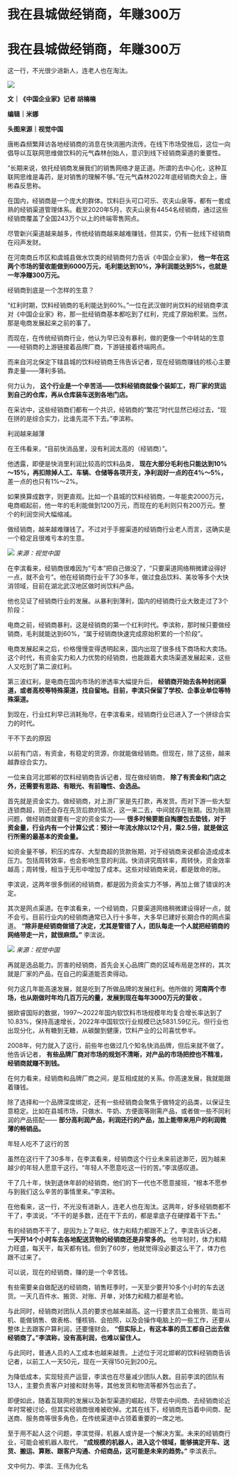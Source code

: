 # 我在县城做经销商，年赚300万

# 我在县城做经销商，年赚300万

这一行，不光很少进新人，连老人也在淘汰。

![](https://inews.gtimg.com/om_bt/OXqDNDf6MeQSyQcTAtDSVsQojf3XRr54Qdfdyjm0M5jDcAA/1000)

**文｜《中国企业家》记者 胡楠楠**

**编辑｜米娜**

**头图来源｜视觉中国**

唐彬森频繁拜访各地经销商的消息在快消圈内流传。在线下市场受挫后，这位一向倡导以互联网思维做饮料的元气森林创始人，意识到线下经销商渠道的重要性。

“长期来说，依托经销商发展我们的销售网络才是正道。所谓的去中心化，这种互联网思维是毒药，是对销售的理解不够。”在元气森林2022年底经销商大会上，唐彬森反思称。

在国内，经销商是一个庞大的群体。饮料巨头可口可乐、农夫山泉等，都有一套成熟的经销渠道管理体系。截至2020年5月，农夫山泉有4454名经销商，通过这些经销商覆盖了全国243万个以上的终端零售网点。

尽管新兴渠道越来越多，传统经销商越来越难赚钱，但其实，仍有一批线下经销商在闷声发财。

在河南商丘市区和虞城县做水饮类的经销商何力告诉《中国企业家》，
**他一年在这两个市场的营收能做到6000万元，毛利能达到10%，净利润能达到5%，也就是一年净赚300万元。**

经销商到底是一个怎样的生意？

“红利时期，饮料经销商的毛利能达到60%。”一位在武汉做时尚饮料的经销商李滨对《中国企业家》称，那一批经销商基本都吃到了红利，完成了原始积累。当然，那是电商发展起来之前的事了。

而现在，在传统经销商行业，他认为早已没有暴利，做的更像一个中转站的生意——经销商的上游链接着品牌厂商，下游链接着终端网点。

而来自河北保定下辖县城的饮料经销商王伟告诉记者，现在经销商赚钱的核心主要靠走量——薄利多销。

何力认为， **这个行业是一个辛苦活——饮料经销商就像个装卸工，将厂家的货运到自己的仓库，再从仓库装车送到各地门店。**

在采访中，这些经销商们都有一个共识，经销商的“繁花”时代显然已经过去，“现在拼的是综合实力，比谁先混不下去。”李滨称。

利润越来越薄

在王伟看来，“目前快消品里，没有利润太高的（经销商）”。

他透露，即便是快消里利润比较高的饮料品类， **现在大部分毛利也只能达到10%～15%，再扣除掉人工、车辆、仓储等各项开支，净利润好一点的在4%～5%，**
差一点的也只有1%～2%。

如果换算成数字，则更直观。比如一个县城的饮料经销商，一年能卖2000万元，电商崛起前，他一年的毛利能做到1200万元，而现在的毛利则只有200万元。整个的利润空间大幅缩减。

做经销商，越来越难赚钱了。不过对于手握渠道的经销商行业老人而言，这确实是一个稳定且很难亏本的生意。

![](https://inews.gtimg.com/om_bt/OeW7zXrp_V0FY8rpjmOQZBuerMrV4Fn7w_XMeUxH-5n8MAA/1000)
_来源：视觉中国_

在李滨看来，经销商很难因为“亏本”把自己做没了，“只要渠道网络稍微建设得好一点，就不会亏”。他在经销商行业干了30多年，做过食品饮料、美妆等多个大快消领域，目前在湖北武汉地区做时尚饮料产品。

他也见证了经销商行业的发展。从暴利到薄利，国内的经销商行业大致走过了3个阶段：

电商之前，经销商暴利，这是经销商的第一个红利时代。李滨称，那时候只要做经销商，毛利就能达到60%，“属于经销商快速完成原始积累的一个阶段”。

电商发展起来之后，价格慢慢变得透明起来，国内出现了很多线下商场和大卖场。这个时代，有资金实力和人力优势的经销商，也能跟着大卖场渠道发展起来，这些人又吃到了第二波红利。

第三波红利，是电商在国内市场的渗透率大幅提升后，
**经销商开始去各种封闭渠道，或者高校等特殊渠道，找自留地。目前，李滨只保留了学校、企事业单位等特殊渠道。**

到现在，行业红利早已消耗殆尽，在李滨看来，经销商行业已进入了一个拼综合实力的时代。

干不下去的原因

以前有门店，有资金，有稳定的货源，你就能做经销商。但现在，除了这些，越来越靠综合实力。

一位来自河北邯郸的饮料经销商告诉记者，现在做经销商， **除了有资金和门店之外，还需要有思路、有眼光、有前瞻性、会选品。**

首先就是资金实力。做经销商，对上游厂家是先打款，再发货。而对下游一些大型连锁商超，则还会存在先货后款的情况，这一来二去，中间就存在账期。因为账期问题，做经销商就要有一定的资金实力——
**很多时候要能自掏腰包去垫钱，对于资金量，行业内有一个计算公式：预计一年流水除以12个月，乘2.5倍，就是做这行所需的最基本的资金量。**

如资金量不够，积压的库存、大型商超的货款账期，对于经销商来说都会造成成本压力。包括周转效率，也会影响生意的利润。快消讲究周转率，周转快，资金效率越高；周转慢，相当于无形中增加了成本。这些对经销商来说，都是致命的账。

李滨说，这两年很多倒闭的经销商，都是因为资金实力不够，再加上做了错误的决定。

其次是网点渠道。在李滨看来，一个经销商，只要渠道网络稍微建设得好一点，就不会亏。目前行业内的经销商通常已入行十多年，大多早已建好长期合作的网点渠道。
**“除非是经销商做错了决定，尤其是管错了人，团队每走一个人就把经销商的网络带走一片，就很麻烦。”** 李滨说。

![](https://inews.gtimg.com/om_bt/ONkROlwRpLYWGF90Ie5BICyff0LSa7mI5GwTV5mpIaZcgAA/1000)
_来源：视觉中国_

再就是选品能力。厉害的经销商，首先会关心品牌厂商的区域布局是怎样的，其次就是厂家的产品，在自己的渠道能否卖得动。

何力这几年能高速发展，就是吃到了所做品牌的发展红利。他所做的 **河南两个市场，也从刚做时年均几百万元的量，发展到现在每年3000万元的营收** 。

据欧睿国际的数据，1997～2022年国内软饮料市场规模年均复合增长率达到了10.83%，保持高速增长，2022年中国软饮行业规模已达5831.59亿元。但行业也出现分化，从有糖到无糖，从碳酸到健康，饮料产业的公司喜忧参半。

2008年，何力就入了这行，前些年也做过几个知名快消品牌，但后来就不做了。他告诉记者，
**有些品牌厂商对市场的规划不清晰，对产品的市场把控也不精准，经销商就赚不到钱。**

在何力看来，经销商和品牌厂商之间，是互相成就的关系。你高速发展，我就能跟着赚钱。

除了选择和一个品牌深度绑定，还有一些经销商会聚焦于做特定的品类，以保证生意稳定。比如在县城市场，只做水、牛奶、方便面等刚需产品，或者做一些不同利润的产品搭配——
**部分高利润产品，利润还行的产品，加上能带来用户的利润微薄的畅销品。**

年轻人吃不了这行的苦

虽然在这行干了30多年，在李滨看来，经销商这个行业未来前途渺茫，因为越来越少的年轻人愿意干这行。“年轻人不愿意吃这一行的苦。”李滨感叹道。

干了几十年，快到退休年龄的经销商，他们的下一代也不愿意接班，“根本不愿参与到我们这么辛苦的事情里来。”李滨称。

在他看来，这一行，不光没有进新人，连老人也在淘汰。这两年，好多经销商都不干了，李滨说，“不干的是多数，还在干下去的，都是拿底子在硬撑着干下去。”

有的经销商不干了，是因为上了年纪，体力和精力都跟不上了。李滨告诉记者， **一天开14个小时车去各地配送货物的经销商还是非常多的。**
他年轻时，体力和精力旺盛，每天干，每天都有钱。但到了60岁，他就觉得没必要这么干了，体力也跟不过来了。

可以说，现在的经销商，赚的是一个辛苦钱。

有些需要亲自做配送的经销商，销售旺季时，一天至少要开10多个小时的车去送货。一天几百件水、搬货、对账、开单，对体力和精力都是考验。

与此同时，经销商对团队人员的要求也越来越高。这一行要求员工会搬货、能当司机、能做销售、做表格、懂核销、会拍照，以及会操作电脑上的一些工作，还要从整体上去跟客户算利润，还要懂财会。
**“但实际上，有这本事的员工都自己出去做经销商了。”李滨称，没有高利润，也难以留住人。**

与此同时，普通人员的人工成本也越来越贵。上述位于河北邯郸的饮料经销商告诉记者，以前工人一天50元，现在一天得150元到200元。

为降低成本，实现轻资产运营，李滨也在尽量减少团队人数。目前李滨的团队有13人，主要负责客户对接和财务等，其他发货和物流等都外包出去了。

即便如此，随着互联网的发展以及新型渠道的崛起，尽管去中间商、去经销商论近年时常被讨论，但其实经销商很难被砍掉。尤其在线下，经销商充当着中间商、配送商、服务商等很多角色，在传统渠道中占领着重要的一席之地。

至于用不起人这个问题，李滨觉得，机器人或许是一个解决方案。未来的经销商行业，可能会被机器人取代，
**“成规模的机器人，进入这个领域，能够搞定开车、送货、搬运、算账、跟客户沟通、介绍商品，这可能是未来的趋势。”** 李滨表示。

文中何力、李滨、王伟为化名

